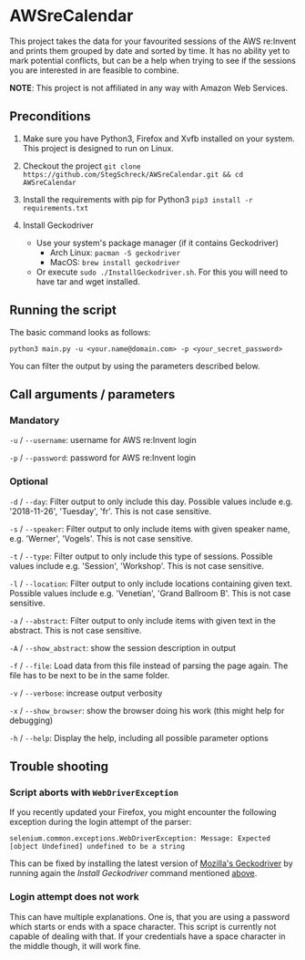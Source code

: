 # AWSreCalendar

This project takes the data for your favourited sessions of the AWS re:Invent and prints them grouped by date and sorted by time.
It has no ability yet to mark potential conflicts, but can be a help when trying to see if the sessions you are interested in are feasible to combine.

**NOTE**: This project is not affiliated in any way with Amazon Web Services.


## Preconditions
1. Make sure you have Python3, Firefox and Xvfb installed on your system. This project is designed to run on Linux.
1. Checkout the project
    `git clone https://github.com/StegSchreck/AWSreCalendar.git && cd AWSreCalendar`
1. Install the requirements with pip for Python3
    `pip3 install -r requirements.txt`
1. Install Geckodriver

      * Use your system's package manager (if it contains Geckodriver)
        * Arch Linux: `pacman -S geckodriver`
        * MacOS: `brew install geckodriver`
      * Or execute `sudo ./InstallGeckodriver.sh`.
        For this you will need to have tar and wget installed.


## Running the script
The basic command looks as follows:
```
python3 main.py -u <your.name@domain.com> -p <your_secret_password>
```
You can filter the output by using the parameters described below.


## Call arguments / parameters
### Mandatory
`-u` / `--username`: username for AWS re:Invent login

`-p` / `--password`: password for AWS re:Invent login

### Optional
`-d` / `--day`: Filter output to only include this day. Possible values include e.g. '2018-11-26', 'Tuesday', 'fr'. This is not case sensitive.

`-s` / `--speaker`: Filter output to only include items with given speaker name, e.g. 'Werner', 'Vogels'. This is not case sensitive.

`-t` / `--type`: Filter output to only include this type of sessions. Possible values include e.g. 'Session', 'Workshop'. This is not case sensitive.

`-l` / `--location`: Filter output to only include locations containing given text. Possible values include e.g. 'Venetian', 'Grand Ballroom B'. This is not case sensitive.

`-a` / `--abstract`: Filter output to only include items with given text in the abstract. This is not case sensitive.

`-A` / `--show_abstract`: show the session description in output

`-f` / `--file`: Load data from this file instead of parsing the page again. The file has to be next to be in the same folder.

`-v` / `--verbose`: increase output verbosity

`-x` / `--show_browser`: show the browser doing his work (this might help for debugging)

`-h` / `--help`: Display the help, including all possible parameter options


## Trouble shooting
### Script aborts with `WebDriverException`
If you recently updated your Firefox, you might encounter the following exception during the login attempt of the parser:
```
selenium.common.exceptions.WebDriverException: Message: Expected [object Undefined] undefined to be a string
```

This can be fixed by installing the latest version of [Mozilla's Geckodriver](https://github.com/mozilla/geckodriver)
by running again the _Install Geckodriver_ command mentioned [above](#preconditions).

### Login attempt does not work
This can have multiple explanations. One is, that you are using a password which starts or ends with a space character.
This script is currently not capable of dealing with that.
If your credentials have a space character in the middle though, it will work fine. 